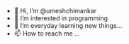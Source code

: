 - 👋 Hi, I’m @umeshchimankar
- 👀 I’m interested in programming
- 🌱 I’m everyday learning new things...
- 📫 How to reach me ...

<!---
umeshchimankar/umeshchimankar is a ✨ special ✨ repository because its `README.md` (this file) appears on your GitHub profile.
You can click the Preview link to take a look at your changes.
--->
